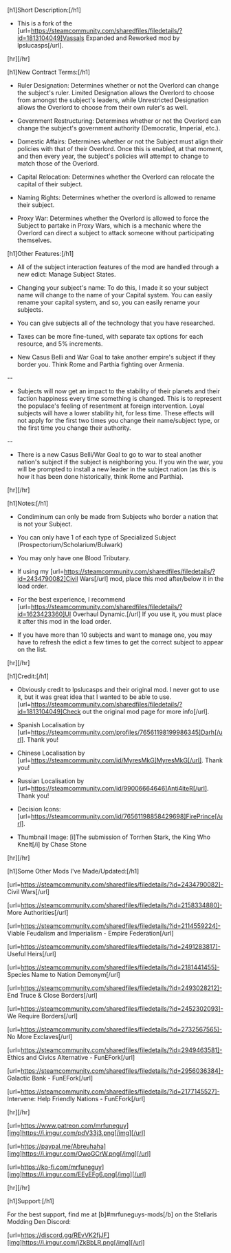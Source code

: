[h1]Short Description:[/h1]

- This is a fork of the [url=https://steamcommunity.com/sharedfiles/filedetails/?id=1813104049]Vassals Expanded and Reworked mod by lpslucasps[/url].


[hr][/hr]

[h1]New Contract Terms:[/h1]

- Ruler Designation: Determines whether or not the Overlord can change the subject's ruler. Limited Designation allows the Overlord to choose from amongst the subject's leaders, while Unrestricted Designation allows the Overlord to choose from their own ruler's as well.

- Government Restructuring: Determines whether or not the Overlord can change the subject's government authority (Democratic, Imperial, etc.).

- Domestic Affairs: Determines whether or not the Subject must align their policies with that of their Overlord. Once this is enabled, at that moment, and then every year, the subject's policies will attempt to change to match those of the Overlord.

- Capital Relocation: Determines whether the Overlord can relocate the capital of their subject.

- Naming Rights: Determines whether the overlord is allowed to rename their subject.

- Proxy War: Determines whether the Overlord is allowed to force the Subject to partake in Proxy Wars, which is a mechanic where the Overlord can direct a subject to attack someone without participating themselves.

[h1]Other Features:[/h1]

- All of the subject interaction features of the mod are handled through a new edict: Manage Subject States.

- Changing your subject's name: To do this, I made it so your subject name will change to the name of your Capital system. You can easily rename your capital system, and so, you can easily rename your subjects.

- You can give subjects all of the technology that you have researched.

- Taxes can be more fine-tuned, with separate tax options for each resource, and 5% increments.

- New Casus Belli and War Goal to take another empire's subject if they border you. Think Rome and Parthia fighting over Armenia.

--

- Subjects will now get an impact to the stability of their planets and their faction happiness every time something is changed. This is to represent the populace's feeling of resentment at foreign intervention. Loyal subjects will have a lower stability hit, for less time. These effects will not apply for the first two times you change their name/subject type, or the first time you change their authority.

--

- There is a new Casus Belli/War Goal to go to war to steal another nation's subject if the subject is neighboring you. If you win the war, you will be prompted to install a new leader in the subject nation (as this is how it has been done historically, think Rome and Parthia).


[hr][/hr]

[h1]Notes:[/h1]

- Condiminum can only be made from Subjects who border a nation that is not your Subject.

- You can only have 1 of each type of Specialized Subject (Prospectorium/Scholarium/Bulwark)

- You may only have one Blood Tributary.

- If using my [url=https://steamcommunity.com/sharedfiles/filedetails/?id=2434790082]Civil Wars[/url] mod, place this mod after/below it in the load order.

- For the best experience, I recommend [url=https://steamcommunity.com/sharedfiles/filedetails/?id=1623423360]UI Overhaul Dynamic.[/url] If you use it, you must place it after this mod in the load order.

- If you have more than 10 subjects and want to manage one, you may have to refresh the edict a few times to get the correct subject to appear on the list.


[hr][/hr]

[h1]Credit:[/h1]

- Obviously credit to lpslucasps and their original mod. I never got to use  it, but it was great idea that I wanted to be able to use. [url=https://steamcommunity.com/sharedfiles/filedetails/?id=1813104049]Check out the original mod page for more info[/url].

- Spanish Localisation by [url=https://steamcommunity.com/profiles/76561198199986345]Darh[/url]. Thank you!

- Chinese Localisation by [url=https://steamcommunity.com/id/MyresMkG]MyresMkG[/url]. Thank you!

- Russian Localisation by [url=https://steamcommunity.com/id/99006664646]Anti4iteR[/url]. Thank you!

- Decision Icons: [url=https://steamcommunity.com/id/76561198858429698]FirePrince[/url].

- Thumbnail Image: [i]The submission of Torrhen Stark, the King Who Knelt[/i] by Chase Stone


[hr][/hr]

[h1]Some Other Mods I've Made/Updated:[/h1]

[url=https://steamcommunity.com/sharedfiles/filedetails/?id=2434790082]- Civil Wars[/url]

[url=https://steamcommunity.com/sharedfiles/filedetails/?id=2158334880]- More Authorities[/url]

[url=https://steamcommunity.com/sharedfiles/filedetails/?id=2114559224]- Viable Feudalism and Imperialism - Empire Federation[/url]

[url=https://steamcommunity.com/sharedfiles/filedetails/?id=2491283817]- Useful Heirs[/url]

[url=https://steamcommunity.com/sharedfiles/filedetails/?id=2181441455]- Species Name to Nation Demonym[/url]

[url=https://steamcommunity.com/sharedfiles/filedetails/?id=2493028212]- End Truce & Close Borders[/url]

[url=https://steamcommunity.com/sharedfiles/filedetails/?id=2452302093]- We Require Borders[/url]

[url=https://steamcommunity.com/sharedfiles/filedetails/?id=2732567565]- No More Exclaves[/url]

[url=https://steamcommunity.com/sharedfiles/filedetails/?id=2949463581]- Ethics and Civics Alternative - FunEFork[/url]

[url=https://steamcommunity.com/sharedfiles/filedetails/?id=2956036384]- Galactic Bank - FunEFork[/url]

[url=https://steamcommunity.com/sharedfiles/filedetails/?id=2177145527]- Intervene: Help Friendly Nations - FunEFork[/url]

[hr][/hr]

[url=https://www.patreon.com/mrfuneguy][img]https://i.imgur.com/pdV33j3.png[/img][/url]

[url=https://paypal.me/Abreuhaha][img]https://i.imgur.com/OwoGCrW.png[/img][/url]

[url=https://ko-fi.com/mrfuneguy][img]https://i.imgur.com/EEyEFg6.png[/img][/url]

[hr][/hr]

[h1]Support:[/h1]

For the best support, find me at [b]#mrfuneguys-mods[/b] on the Stellaris Modding Den Discord:

[url=https://discord.gg/REvVK2fjJF][img]https://i.imgur.com/jZkBbLR.png[/img][/url]